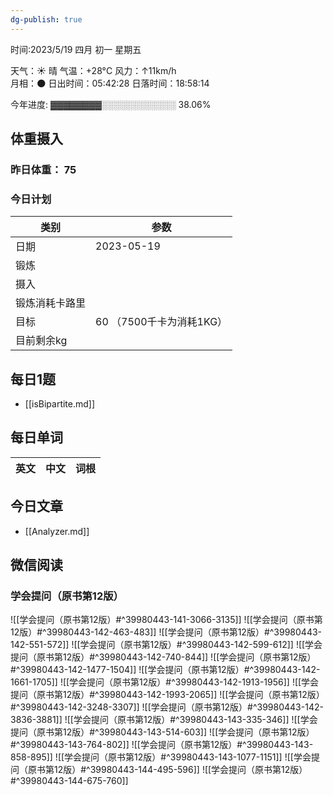 ```yaml
---
dg-publish: true
---
```



时间:2023/5/19 四月 初一 星期五

天气：☀️   晴 气温：+28°C 风力：↑11km/h  
月相：🌑 日出时间：05:42:28 日落时间：18:58:14

今年进度: ▓▓▓▓▓▓▓▓░░░░░░░░░░░░ 38.06%

## 体重摄入

### 昨日体重： 75
### 今日计划
| 类别           | 参数                    |
| -------------- | ----------------------- |
| 日期           | 2023-05-19               |
| 锻炼           |               |
| 摄入           |  |
| 锻炼消耗卡路里 | |
| 目标           | 60      （7500千卡为消耗1KG）                |
| 目前剩余kg               |                          |



## 每日1题

- [[isBipartite.md]]


## 每日单词

| 英文       | 中文       |词根|
| ---------- | ---------- | ---|


## 今日文章

- [[Analyzer.md]]


## 微信阅读

<!-- start of weread -->

### 学会提问（原书第12版）
![[学会提问（原书第12版）#^39980443-141-3066-3135]]
![[学会提问（原书第12版）#^39980443-142-463-483]]
![[学会提问（原书第12版）#^39980443-142-551-572]]
![[学会提问（原书第12版）#^39980443-142-599-612]]
![[学会提问（原书第12版）#^39980443-142-740-844]]
![[学会提问（原书第12版）#^39980443-142-1477-1504]]
![[学会提问（原书第12版）#^39980443-142-1661-1705]]
![[学会提问（原书第12版）#^39980443-142-1913-1956]]
![[学会提问（原书第12版）#^39980443-142-1993-2065]]
![[学会提问（原书第12版）#^39980443-142-3248-3307]]
![[学会提问（原书第12版）#^39980443-142-3836-3881]]
![[学会提问（原书第12版）#^39980443-143-335-346]]
![[学会提问（原书第12版）#^39980443-143-514-603]]
![[学会提问（原书第12版）#^39980443-143-764-802]]
![[学会提问（原书第12版）#^39980443-143-858-895]]
![[学会提问（原书第12版）#^39980443-143-1077-1151]]
![[学会提问（原书第12版）#^39980443-144-495-596]]
![[学会提问（原书第12版）#^39980443-144-675-760]]

<!-- end of weread -->
